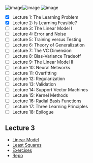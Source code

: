 ![image](https://github.com/user-attachments/assets/e7e9bdfe-aed0-4876-8658-39a876818912)![image](https://github.com/user-attachments/assets/48f7f3fe-86d4-4859-b545-7e73eebbaca9)
![image](https://github.com/user-attachments/assets/d5e90e68-f4e1-4e4e-9e9b-7dc99ab9ea7f)



 - [X] Lecture 1: The Learning Problem
-  [X] Lecture 2: Is Learning Feasible?
-  [ ]  Lecture 3: The Linear Model I
-  [ ] Lecture 4: Error and Noise
-  [ ] Lecture 5: Training versus Testing
-  [ ] Lecture 6: Theory of Generalization
-  [ ] Lecture 7: The VC Dimension
-  [ ] Lecture 8: Bias-Variance Tradeoff
-  [ ] Lecture 9: The Linear Model II
-  [ ] Lecture 10: Neural Networks
-  [ ] Lecture 11: Overfitting
-  [ ] Lecture 12: Regularization
-  [ ] Lecture 13: Validation
-  [ ] Lecture 14: Support Vector Machines
-  [ ] Lecture 15: Kernel Methods
-  [ ] Lecture 16: Radial Basis Functions
- [ ] Lecture 17: Three Learning Principles
- [ ] Lecture 18: Epilogue

## Lecture 3

- [Linear Model](https://en.wikipedia.org/wiki/Linear_model)
 - [Least Squares](https://en.wikipedia.org/wiki/Least_squares)
 - [Exercises](http://ufldl.stanford.edu/tutorial/supervised/LinearRegression/)
  - [Repo](https://github.com/amaas/stanford_dl_ex/blob/master/ex1/ex1a_linreg.m)
